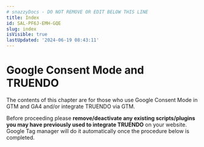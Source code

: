 ```yaml
---
# snazzyDocs - DO NOT REMOVE OR EDIT BELOW THIS LINE
title: Index
id: SAL-PF6J-EMH-GQE
slug: index
isVisible: true
lastUpdated: '2024-06-19 08:43:11'
---
```

# Google Consent Mode and TRUENDO

The contents of this chapter are for those who use Google Consent Mode in GTM and GA4 and/or integrate TRUENDO via GTM.

<div class="sd-callout" data-callout-type="alert">Before proceeding please <strong>remove/deactivate any existing scripts/plugins you may have previously used to integrate TRUENDO</strong> on your website. Google Tag manager will do it automatically once the procedure below is completed.</div>

<br />